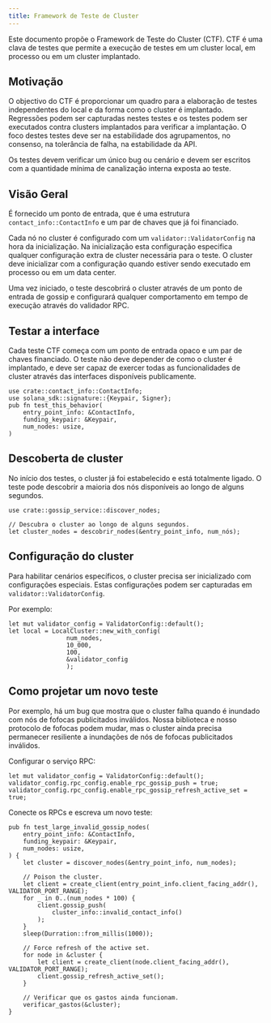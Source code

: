 ```yaml
---
title: Framework de Teste de Cluster
---
```


Este documento propõe o Framework de Teste do Cluster \(CTF\). CTF é uma clava de testes que permite a execução de testes em um cluster local, em processo ou em um cluster implantado.

## Motivação

O objectivo do CTF é proporcionar um quadro para a elaboração de testes independentes do local e da forma como o cluster é implantado. Regressões podem ser capturadas nestes testes e os testes podem ser executados contra clusters implantados para verificar a implantação. O foco destes testes deve ser na estabilidade dos agrupamentos, no consenso, na tolerância de falha, na estabilidade da API.

Os testes devem verificar um único bug ou cenário e devem ser escritos com a quantidade mínima de canalização interna exposta ao teste.

## Visão Geral

É fornecido um ponto de entrada, que é uma estrutura `contact_info::ContactInfo` e um par de chaves que já foi financiado.

Cada nó no cluster é configurado com um `validator::ValidatorConfig` na hora da inicialização. Na inicialização esta configuração especifica qualquer configuração extra de cluster necessária para o teste. O cluster deve inicializar com a configuração quando estiver sendo executado em processo ou em um data center.

Uma vez iniciado, o teste descobrirá o cluster através de um ponto de entrada de gossip e configurará qualquer comportamento em tempo de execução através do validador RPC.

## Testar a interface

Cada teste CTF começa com um ponto de entrada opaco e um par de chaves financiado. O teste não deve depender de como o cluster é implantado, e deve ser capaz de exercer todas as funcionalidades de cluster através das interfaces disponíveis publicamente.

```text
use crate::contact_info::ContactInfo;
use solana_sdk::signature::{Keypair, Signer};
pub fn test_this_behavior(
    entry_point_info: &ContactInfo,
    funding_keypair: &Keypair,
    num_nodes: usize,
)
```

## Descoberta de cluster

No início dos testes, o cluster já foi estabelecido e está totalmente ligado. O teste pode descobrir a maioria dos nós disponíveis ao longo de alguns segundos.

```text
use crate::gossip_service::discover_nodes;

// Descubra o cluster ao longo de alguns segundos.
let cluster_nodes = descobrir_nodes(&entry_point_info, num_nós);
```

## Configuração do cluster

Para habilitar cenários específicos, o cluster precisa ser inicializado com configurações especiais. Estas configurações podem ser capturadas em `validator::ValidatorConfig`.

Por exemplo:

```text
let mut validator_config = ValidatorConfig::default();
let local = LocalCluster::new_with_config(
                num_nodes,
                10_000,
                100,
                &validator_config
                );
```

## Como projetar um novo teste

Por exemplo, há um bug que mostra que o cluster falha quando é inundado com nós de fofocas publicitados inválidos. Nossa biblioteca e nosso protocolo de fofocas podem mudar, mas o cluster ainda precisa permanecer resiliente a inundações de nós de fofocas publicitados inválidos.

Configurar o serviço RPC:

```text
let mut validator_config = ValidatorConfig::default();
validator_config.rpc_config.enable_rpc_gossip_push = true;
validator_config.rpc_config.enable_rpc_gossip_refresh_active_set = true;
```

Conecte os RPCs e escreva um novo teste:

```text
pub fn test_large_invalid_gossip_nodes(
    entry_point_info: &ContactInfo,
    funding_keypair: &Keypair,
    num_nodes: usize,
) {
    let cluster = discover_nodes(&entry_point_info, num_nodes);

    // Poison the cluster.
    let client = create_client(entry_point_info.client_facing_addr(), VALIDATOR_PORT_RANGE);
    for _ in 0..(num_nodes * 100) {
        client.gossip_push(
            cluster_info::invalid_contact_info()
        );
    }
    sleep(Durration::from_millis(1000));

    // Force refresh of the active set.
    for node in &cluster {
        let client = create_client(node.client_facing_addr(), VALIDATOR_PORT_RANGE);
        client.gossip_refresh_active_set();
    }

    // Verificar que os gastos ainda funcionam.
    verificar_gastos(&cluster);
}
```
